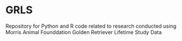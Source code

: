 # GRLS
Repository for Python and R code related to research conducted using Morris Animal Founddation Golden Retriever Lifetime Study Data
